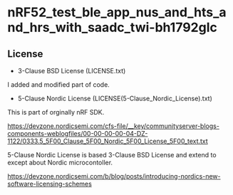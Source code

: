 # nRF52_test_ble_app_nus_and_hts_and_hrs_with_saadc_twi-bh1792glc

## License
- 3-Clause BSD License (LICENSE.txt)

I added and modified part of code.

- 5-Clause Nordic License (LICENSE(5-Clause_Nordic_License).txt)

This is part of orginally nRF SDK.

https://devzone.nordicsemi.com/cfs-file/__key/communityserver-blogs-components-weblogfiles/00-00-00-00-04-DZ-1122/0333.5_5F00_Clause_5F00_Nordic_5F00_License_5F00_text.txt

5-Clause Nordic License is based 3-Clause BSD License and extend to except about Nordic microcontoller.

https://devzone.nordicsemi.com/b/blog/posts/introducing-nordics-new-software-licensing-schemes
